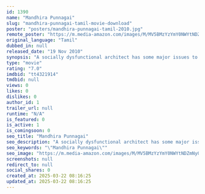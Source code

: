 ```yaml
---
id: 1390
name: "Mandhira Punnagai"
slug: "mandhira-punnagai-tamil-movie-download"
poster: "posters/mandhira-punnagai-tamil-2010.jpg"
remote_poster: "https://m.media-amazon.com/images/M/MV5BMzYzYmY0NWYtNDZmNy00NmQ5LWFmYTctZGY4ZGMxNTlhYTUxXkEyXkFqcGdeQXVyMzYxOTQ3MDg@._V1_SX300.jpg"
original_language: "Tamil"
dubbed_in: null
released_date: "19 Nov 2010"
synopsis: "A socially dysfunctional architect has some major issues to work through if he wants to sustain a relationship."
type: "movie"
rating: "7.0"
imdbid: "tt4321914"
tmdbid: null
views: 0
likes: 0
dislikes: 0
author_id: 1
trailer_url: null
runtime: "N/A"
is_featured: 0
is_active: 1
is_comingsoon: 0
seo_title: "Mandhira Punnagai"
seo_description: "A socially dysfunctional architect has some major issues to work through if he wants to sustain a relationship."
seo_keywords: "\"Mandhira Punnagai\""
seo_image: "https://m.media-amazon.com/images/M/MV5BMzYzYmY0NWYtNDZmNy00NmQ5LWFmYTctZGY4ZGMxNTlhYTUxXkEyXkFqcGdeQXVyMzYxOTQ3MDg@._V1_SX300.jpg"
screenshots: null
redirect_to: null
social_shares: 0
created_at: 2025-03-22 08:16:25
updated_at: 2025-03-22 08:16:25
---
```


